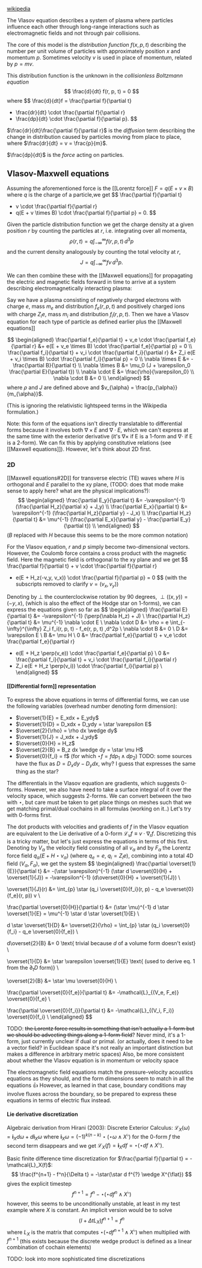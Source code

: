 [wikipedia](https://en.wikipedia.org/wiki/Vlasov_equation)

The Vlasov equation describes a system of plasma
where particles influence each other through long-range interactions
such as electromagnetic fields
and not through pair collisions.

The core of this model is the _distribution function_
$f(x, p, t)$ describing the number per unit volume
of particles with approximately position $x$ and momentum $p$.
Sometimes velocity $v$ is used in place of momentum,
related by $p = mv$.

This distribution function is the unknown
in the _collisionless Boltzmann equation_
$$
\frac{d}{dt} f(r, p, t) = 0
$$
where
$$
\frac{d}{dt}f = \frac{\partial f}{\partial t}
+ \frac{dr}{dt} \cdot \frac{\partial f}{\partial r}
+ \frac{dp}{dt} \cdot \frac{\partial f}{\partial p}.
$$

$\frac{dr}{dt}\frac{\partial f}{\partial r}$ is the _diffusion_ term
describing the change in distribution caused by particles moving
from place to place,
where $\frac{dr}{dt} = v = \frac{p}{m}$.

$\frac{dp}{dt}$ is the _force_ acting on particles.

## Vlasov-Maxwell equations

Assuming the aforementioned force is the [[Lorentz force]]
$F = q(E + v \times B)$
where $q$ is the charge of a particle,we get
$$
\frac{\partial f}{\partial t}
+ v \cdot \frac{\partial f}{\partial r}
+ q(E + v \times B) \cdot \frac{\partial f}{\partial p}
= 0.
$$

Given the particle distribution function we get the charge density
at a given position $r$ by counting the particles at $r$,
i.e. integrating over all momenta,
$$
\rho(r, t) = q \int_{-\infty}^{\infty} f(r, p, t) \,d^3p
$$
and the current density analogously by counting the total velocity at $r$,
$$
J = q \int_{-\infty}^{\infty} fv \,d^3p.
$$

We can then combine these with the [[Maxwell equations]]
for propagating the electric and magnetic fields forward in time
to arrive at a system describing electromagnetically interacting plasma:

Say we have a plasma consisting of
negatively charged electrons with charge $e$,
mass $m_e$ and distribution $f_e(r, p, t)$
and positively charged ions with charge $Z_i e$,
mass $m_i$ and distribution $f_i(r, p, t)$.
Then we have a Vlasov equation for each type of particle
as defined earlier plus the [[Maxwell equations]]

$$
\begin{aligned}
\frac{\partial f_e}{\partial t} + v_e \cdot \frac{\partial f_e}{\partial r}
&+ e(E + v_e \times B) \cdot \frac{\partial f_e}{\partial p} = 0 \\
\frac{\partial f_i}{\partial t} + v_i \cdot \frac{\partial f_i}{\partial r}
&+ Z_i e(E + v_i \times B) \cdot \frac{\partial f_i}{\partial p} = 0 \\
\nabla \times E &= -\frac{\partial B}{\partial t} \\
\nabla \times B &= \mu_0 (J + \varepsilon_0 \frac{\partial E}{\partial t}) \\
\nabla \cdot E &= \frac{\rho}{\varepsilon_0} \\
\nabla \cdot B &= 0 \\
\end{aligned}
$$
where $\rho$ and $J$ are defined above
and $v_{\alpha} = \frac{p_{\alpha}}{m_{\alpha}}$.

(This is ignoring the relativistic lightspeed terms in the Wikipedia formulation.)

Note: this form of the equations isn't directly translatable
to differential forms because it involves both $\nabla \times E$ and $\nabla \cdot E$,
which we can't express at the same time with the exterior derivative
(it's $\nabla \times$ if E is a 1-form and $\nabla \cdot$ if E is a 2-form).
We can fix this by applying constitutive relations (see [[Maxwell equations]]).
However, let's think about 2D first.

### 2D

[[Maxwell equations#2D]] for transverse electric (TE) waves
where $H$ is orthogonal and $E$ parallel to the xy plane,
(TODO: does that mode make sense to apply here?
what are the physical implications?):
$$
\begin{aligned}
\frac{\partial E_y}{\partial t} &= -\varepsilon^{-1} (\frac{\partial H_z}{\partial x} + J_y) \\
\frac{\partial E_x}{\partial t} &= \varepsilon^{-1} (\frac{\partial H_z}{\partial y} - J_x) \\
\frac{\partial H_z}{\partial t}
&= \mu^{-1} (\frac{\partial E_x}{\partial y}  - \frac{\partial E_y}{\partial t}) \\
\end{aligned}
$$
($B$ replaced with $H$ because this seems to be the more common notation)

For the Vlasov equation, $r$ and $p$ simply become two-dimensional vectors.
However, the Coulomb force contains a cross product with the magnetic field.
Here the magnetic field is orthogonal to the xy plane and we get
$$
\frac{\partial f}{\partial t} + v \cdot \frac{\partial f}{\partial r}
+ e(E + H_z(-v_y, v_x)) \cdot \frac{\partial f}{\partial p} = 0
$$
(with the subscripts removed to clarify $v = (v_x, v_y)$)

Denoting by $\perp$ the counterclockwise rotation by 90 degrees, $\perp((x, y)) = (-y, x)$,
(which is also the effect of the Hodge star on 1-forms),
we can express the equations given so far as
$$
\begin{aligned}
\frac{\partial E}{\partial t} &= -\varepsilon^{-1} (\perp(\nabla H_z) + J) \\
\frac{\partial H_z}{\partial t} &= \mu^{-1} \nabla \cdot E \\
\nabla \cdot D &= \rho = e \int_{-\infty}^{\infty} Z_i f_i(r, p, t) - f_e(r, p, t) \,d^2p \\
\nabla \cdot B &= 0 \\
D &= \varepsilon E \\
B &= \mu H \\ 
0 &= \frac{\partial f_e}{\partial t} + v_e \cdot \frac{\partial f_e}{\partial r}
+ e(E + H_z \perp(v_e)) \cdot \frac{\partial f_e}{\partial p} \\
0 &= \frac{\partial f_i}{\partial t} + v_i \cdot \frac{\partial f_i}{\partial r}
+ Z_i e(E + H_z \perp(v_i)) \cdot \frac{\partial f_i}{\partial p} \\
\end{aligned}
$$

#### [[Differential form]] representation

To express the above equations in terms of differential forms,
we can use the following variables (overhead number denoting form dimension):
- $\overset{1}{E} = E_xdx + E_ydy$
- $\overset{1}{D} = D_xdx + D_ydy = \star \varepsilon E$
- $\overset{2}{\rho} = \rho dx \wedge dy$
- $\overset{1}{J} = J_xdx + J_ydy$
- $\overset{0}{H} = H_z$
- $\overset{2}{B} = B_z dx \wedge dy = \star \mu H$
- $\overset{0}{f_i} = f$ (for which $\star f = f dp_1 \wedge dp_2$)
TODO: some sources have the flux as $D = D_xdy - D_ydx$, why?
I guess that expresses the same thing as the star?

The differentials in the Vlasov equation are gradients,
which suggests 0-forms.
However, we also have need to take a surface integral of it 
over the velocity space, which suggests 2-forms.
We can convert between the two with $\star$,
but care must be taken to get place things on meshes
such that we get matching primal/dual cochains in all formulas (working on it..)
Let's try with 0-forms first.

The dot products with velocities and gradients of $f$ in the Vlasov equation
are equivalent to the Lie derivative of a 0-form $\mathcal{L}_v f \equiv v \cdot \nabla_r f$.
Discretizing this is a tricky matter,
but let's just express the equations in terms of this first.
Denoting by $V_{\alpha}$ the velocity field consisting of all $v_{\alpha}$
and by $F_{\alpha}$ the Lorentz force field $q_{\alpha}(E + H \star v_{\alpha})$
(where $q_e = e$, $q_i = Z_i e$),
combining into a total 4D field $(V_{\alpha}, F_{\alpha})$,
we get the system
$$
\begin{aligned}
\frac{\partial \overset{1}{E}}{\partial t} &= -(\star \varepsilon)^{-1} (\star d \overset{0}{H} + \overset{1}{J}) 
= -\varepsilon^{-1} (d\overset{0}{H} + \overset{1}{J}) \\

\overset{1}{J}(r) &= \int_{p} \star (q_i \overset{0}{f_i}(r, p) - q_e \overset{0}{f_e}(r, p)) v \\

\frac{\partial \overset{0}{H}}{\partial t} &= (\star \mu)^{-1} d \star \overset{1}{E} 
= \mu^{-1} \star d \star \overset{1}{E} \\

d \star \overset{1}{D} &= \overset{2}{\rho} = \int_{p} \star (q_i \overset{0}{f_i} - q_e \overset{0}{f_e}) \\

d\overset{2}{B} &= 0 \text{ trivial because $d$ of a volume form doesn't exist} \\

\overset{1}{D} &= \star \varepsilon \overset{1}{E}
\text{ (used to derive eq. 1 from the $\partial_t D$ form)} \\

\overset{2}{B} &= \star \mu \overset{0}{H} \\ 

\frac{\partial \overset{0}{f_e}}{\partial t} &= -\mathcal{L}_{(V_e, F_e)} \overset{0}{f_e} \\

\frac{\partial \overset{0}{f_i}}{\partial t} &= -\mathcal{L}_{(V_i, F_i)} \overset{0}{f_i} \\
\end{aligned}
$$

TODO: ~~the Lorentz force results in something that isn't actually a 1-form
but we should be advecting things along a 1-form field~~?
Never mind, it's a 1-form, just currently unclear if dual or primal.
(or actually, does it need to be a vector field?
in Euclidean space it's not really an important distinction
but makes a difference in arbitrary metric spaces)
Also, be more consistent about whether the Vlasov equation
is in momentum or velocity space

The electromagnetic field equations
match the pressure-velocity acoustics equations as they should,
and the form dimensions seem to match in all the equations 👍
However, as learned in that case,
boundary conditions may involve fluxes across the boundary,
so be prepared to express these equations in terms of electric flux instead.

#### Lie derivative discretization

Algebraic derivation from Hirani (2003): Discrete Exterior Calculus:
$\mathcal{L}_X(\omega) = \mathbf{i}_Xd\omega + d\mathbf{i}_X\omega$
where
$\mathbf{i}_X\omega = (-1)^{k(n-k)} \star(\star\omega \wedge X^{\flat})$
for the 0-form $f$ the second term disappears and we get
$\mathcal{L}_X(f) = \mathbf{i}_X df = \star(\star d f \wedge X^{\flat})$.

Basic finite difference time discretization for $\frac{\partial f}{\partial t} = -\mathcal{L}_X(f)$:
$$
\frac{f^{n+1} - f^n}{\Delta t} = -\star(\star d f^{?} \wedge X^{\flat})
$$
gives the explicit timestep
$$
f^{n+1} = f^n - \star(\star d f^n \wedge X^{\flat})
$$
however, this seems to be unconditionally unstable,
at least in my test example where $X$ is constant.
An implicit version would be to solve
$$
(I + \Delta t L_X) f^{n+1} = f^n
$$
where $L_X$ is the matrix that computes $\star(\star d f^{n+1} \wedge X^{\flat})$
when multiplied with $f^{n+1}$
(this exists because the discrete wedge product
is defined as a linear combination of cochain elements)

TODO: look into more sophisticated time discretizations
